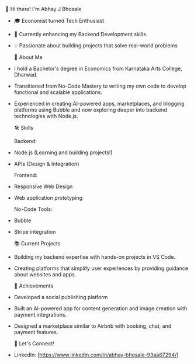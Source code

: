   👋 Hi there! I'm Abhay J Bhosale
- 🎓 Economist turned Tech Enthusiast
- 🌱 Currently enhancing my Backend Development skills
- 💡 Passionate about building projects that solve real-world problems

  
  🚀 About Me
- I hold a Bachelor's degree in Economics from Karnataka Arts College, Dharwad.
- Transitioned from No-Code Mastery to writing my own code to develop functional and scalable applications.
- Experienced in creating AI-powered apps, marketplaces, and blogging platforms using Bubble and now exploring deeper into backend technologies with Node.js.

  
  🛠️ Skills
  
  Backend:
- Node.js (Learning and building projects!)
- APIs (Design & Integration)
  
  Frontend:
- Responsive Web Design
- Web application prototyping
  
  No-Code Tools:
- Bubble
- Stripe integration


  📚 Current Projects
- Building my backend expertise with hands-on projects in VS Code.
- Creating platforms that simplify user experiences by providing guidance about websites and apps.


  🌟 Achievements
- Developed a social publishing platform
- Built an AI-powered app for content generation and image creation with payment integrations.
- Designed a marketplace similar to Airbnb with booking, chat, and payment features.


  🤝 Let's Connect!
- LinkedIn: [https://www.linkedin.com/in/abhay-bhosale-93aa67294/]



